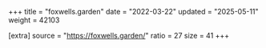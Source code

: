 +++
title = "foxwells.garden"
date = "2022-03-22"
updated = "2025-05-11"
weight = 42103

[extra]
source = "https://foxwells.garden/"
ratio = 27
size = 41
+++
